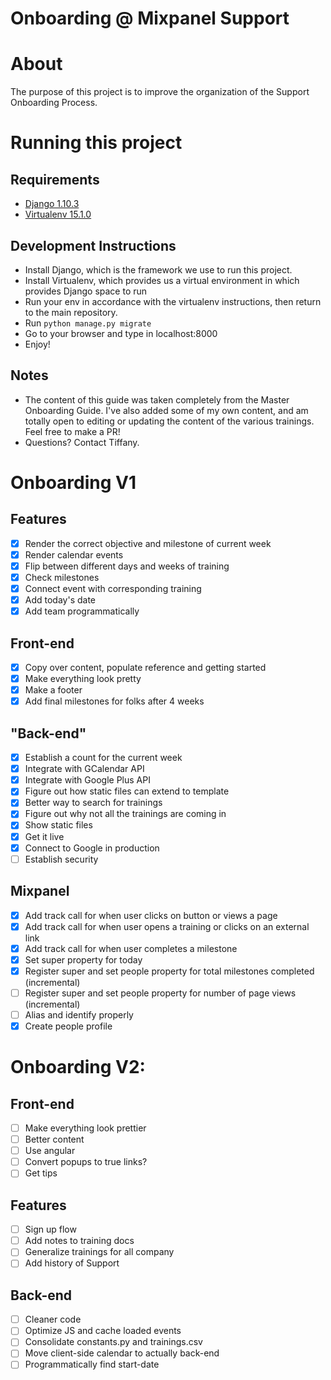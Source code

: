 Onboarding @ Mixpanel Support
=============================

# About
The purpose of this project is to improve the organization of the Support Onboarding Process.

# Running this project
## Requirements
- [Django 1.10.3](https://docs.djangoproject.com/en/1.10/intro/install/)
- [Virtualenv 15.1.0](https://virtualenv.pypa.io/en/stable/userguide/#usage)

## Development Instructions
- Install Django, which is the framework we use to run this project.
- Install Virtualenv, which provides us a virtual environment in which provides Django space to run
- Run your env in accordance with the virtualenv instructions, then return to the main repository.
- Run `python manage.py migrate`
- Go to your browser and type in localhost:8000
- Enjoy!

## Notes
- The content of this guide was taken completely from the Master Onboarding Guide. I've also added some of my own content, and am totally open to editing or updating the content of the various trainings. Feel free to make a PR!
- Questions? Contact Tiffany.

# Onboarding V1
## Features
- [x] Render the correct objective and milestone of current week
- [x] Render calendar events
- [x] Flip between different days and weeks of training
- [x] Check milestones
- [x] Connect event with corresponding training
- [x] Add today's date
- [x] Add team programmatically

## Front-end
- [x] Copy over content, populate reference and getting started
- [x] Make everything look pretty
- [x] Make a footer
- [x] Add final milestones for folks after 4 weeks

## "Back-end"
- [x] Establish a count for the current week
- [x] Integrate with GCalendar API
- [x] Integrate with Google Plus API
- [x] Figure out how static files can extend to template
- [x] Better way to search for trainings
- [x] Figure out why not all the trainings are coming in
- [x] Show static files
- [x] Get it live
- [x] Connect to Google in production
- [ ] Establish security

## Mixpanel
- [x] Add track call for when user clicks on button or views a page
- [x] Add track call for when user opens a training or clicks on an external link
- [x] Add track call for when user completes a milestone
- [x] Set super property for today
- [x] Register super and set people property for total milestones completed (incremental)
- [ ] Register super and set people property for number of page views (incremental)
- [ ] Alias and identify properly
- [x] Create people profile

# Onboarding V2:
## Front-end
- [ ] Make everything look prettier
- [ ] Better content
- [ ] Use angular
- [ ] Convert popups to true links?
- [ ] Get tips

## Features
- [ ] Sign up flow
- [ ] Add notes to training docs
- [ ] Generalize trainings for all company
- [ ] Add history of Support

## Back-end
- [ ] Cleaner code
- [ ] Optimize JS and cache loaded events
- [ ] Consolidate constants.py and trainings.csv
- [ ] Move client-side calendar to actually back-end
- [ ] Programmatically find start-date
